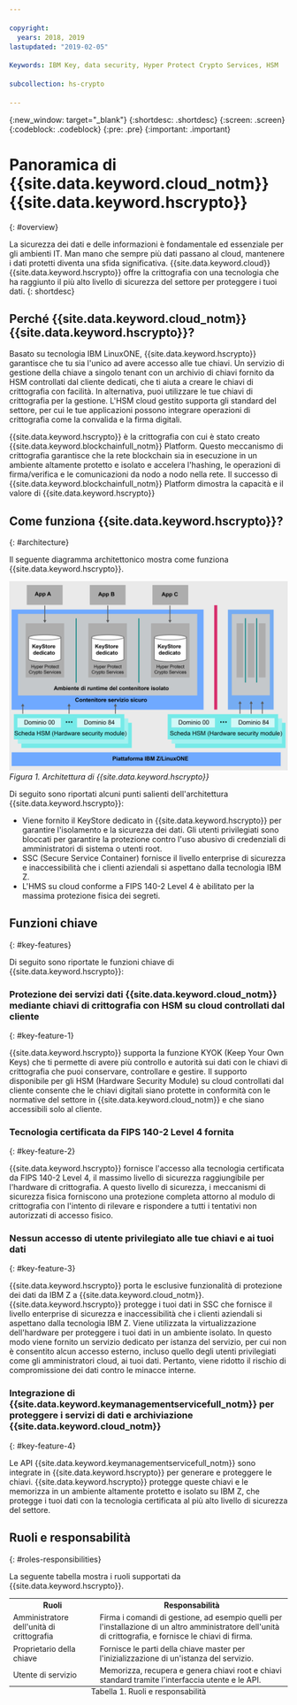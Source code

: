 ```yaml
---

copyright:
  years: 2018, 2019
lastupdated: "2019-02-05"

Keywords: IBM Key, data security, Hyper Protect Crypto Services, HSM

subcollection: hs-crypto

---
```


{:new_window: target="_blank"}
{:shortdesc: .shortdesc}
{:screen: .screen}
{:codeblock: .codeblock}
{:pre: .pre}
{:important: .important}

# Panoramica di {{site.data.keyword.cloud_notm}} {{site.data.keyword.hscrypto}}
{: #overview}

La sicurezza dei dati e delle informazioni è fondamentale ed essenziale per gli ambienti IT. Man mano che sempre più dati passano al cloud, mantenere i dati protetti diventa una sfida significativa.  {{site.data.keyword.cloud}} {{site.data.keyword.hscrypto}} offre la crittografia con una tecnologia che ha raggiunto il più alto livello di sicurezza del settore per proteggere i tuoi dati.
{: shortdesc}

## Perché {{site.data.keyword.cloud_notm}} {{site.data.keyword.hscrypto}}?

Basato su tecnologia IBM LinuxONE, {{site.data.keyword.hscrypto}} garantisce che tu sia l'unico ad avere accesso alle tue chiavi. Un servizio di gestione della chiave a singolo tenant con un archivio di chiavi fornito da HSM controllati dal cliente dedicati, che ti aiuta a creare le chiavi di crittografia con facilità. In alternativa, puoi utilizzare le tue chiavi di crittografia per la gestione. L'HSM cloud gestito supporta gli standard del settore, <!-- such as PKCS #11,--> per cui le tue applicazioni possono integrare operazioni di crittografia come la convalida e la firma digitali.

<!-- via PKCS#11 application programming interfaces (APIs). You can access {{site.data.keyword.hscrypto}} with several popular programming languages such as Java, JavaScript, and Swift. -->

{{site.data.keyword.hscrypto}} è la crittografia con cui è stato creato {{site.data.keyword.blockchainfull_notm}} Platform. Questo meccanismo di crittografia garantisce che la rete blockchain sia in esecuzione in un ambiente altamente protetto e isolato e accelera l'hashing, le operazioni di firma/verifica e le comunicazioni da nodo a nodo nella rete. Il successo di {{site.data.keyword.blockchainfull_notm}} Platform dimostra la capacità e il valore di {{site.data.keyword.hscrypto}}

## Come funziona {{site.data.keyword.hscrypto}}?
{: #architecture}

Il seguente diagramma architettonico mostra come funziona {{site.data.keyword.hscrypto}}.

![{{site.data.keyword.hscrypto}} - Architettura](image/architecture.png "{{site.data.keyword.hscrypto}} - Architettura")
*Figura 1. Architettura di {{site.data.keyword.hscrypto}}*  

Di seguito sono riportati alcuni punti salienti dell'architettura {{site.data.keyword.hscrypto}}:

<!-- * Applications connect to {{site.data.keyword.hscrypto}} through PKCS#11 APIs. -->

- Viene fornito il KeyStore dedicato in {{site.data.keyword.hscrypto}} per garantire l'isolamento e la sicurezza dei dati. Gli utenti privilegiati sono bloccati per garantire la protezione contro l'uso abusivo di credenziali di amministratori di sistema o utenti root.  
- SSC (Secure Service Container) fornisce il livello enterprise di sicurezza e inaccessibilità che i clienti aziendali si aspettano dalla tecnologia IBM Z.  
- L'HMS su cloud conforme a FIPS 140-2 Level 4 è abilitato per la massima protezione fisica dei segreti.  

## Funzioni chiave
{: #key-features}

Di seguito sono riportate le funzioni chiave di {{site.data.keyword.hscrypto}}:

### Protezione dei servizi dati {{site.data.keyword.cloud_notm}} mediante chiavi di crittografia con HSM su cloud controllati dal cliente
{: #key-feature-1}

{{site.data.keyword.hscrypto}} supporta la funzione KYOK (Keep Your Own Keys) che ti permette di avere più controllo e autorità sui dati con le chiavi di crittografia che puoi conservare, controllare e gestire. Il supporto disponibile per gli HSM (Hardware Security Module) su cloud controllati dal cliente consente che le chiavi digitali siano protette in conformità con le normative del settore in {{site.data.keyword.cloud_notm}} e che siano accessibili solo al cliente.<!-- The HSM provides PKCS#11 APIs, which makes {{site.data.keyword.hscrypto}} accessible by several popular programming languages such as Java, JavaScript, and Swift.-->

### Tecnologia certificata da FIPS 140-2 Level 4 fornita
{: #key-feature-2}

{{site.data.keyword.hscrypto}} fornisce l'accesso alla tecnologia certificata da FIPS 140-2 Level 4, il massimo livello di sicurezza raggiungibile per l'hardware di crittografia. <!-- Industries, such as financial sector services, require this level of security to protect their data.--> A questo livello di sicurezza, i meccanismi di sicurezza fisica forniscono una protezione completa attorno al modulo di crittografia con l'intento di rilevare e rispondere a tutti i tentativi non autorizzati di accesso fisico.

### Nessun accesso di utente privilegiato alle tue chiavi e ai tuoi dati
{: #key-feature-3}

{{site.data.keyword.hscrypto}} porta le esclusive funzionalità di protezione dei dati da IBM Z a {{site.data.keyword.cloud_notm}}. {{site.data.keyword.hscrypto}} protegge i tuoi dati in SSC che fornisce il livello enterprise di sicurezza e inaccessibilità che i clienti aziendali si aspettano dalla tecnologia IBM Z. Viene utilizzata la virtualizzazione dell'hardware per proteggere i tuoi dati in un ambiente isolato. In questo modo viene fornito un servizio dedicato per istanza del servizio, per cui non è consentito alcun accesso esterno, incluso quello degli utenti privilegiati come gli amministratori cloud, ai tuoi dati. Pertanto, viene ridotto il rischio di compromissione dei dati contro le minacce interne.

### Integrazione di {{site.data.keyword.keymanagementservicefull_notm}} per proteggere i servizi di dati e archiviazione {{site.data.keyword.cloud_notm}}
{: #key-feature-4}

Le API {{site.data.keyword.keymanagementservicefull_notm}} sono integrate in {{site.data.keyword.hscrypto}} per generare e proteggere le chiavi. {{site.data.keyword.hscrypto}} protegge queste chiavi e le memorizza in un ambiente altamente protetto e isolato su IBM Z, che protegge i tuoi dati con la tecnologia certificata al più alto livello di sicurezza del settore.

<!-- {{site.data.keyword.hscrypto}} also leverages the **IBM Advanced Crypto Service Provider (ACSP)** solution that enables remote access to the IBM’s cryptographic coprocessors. ACSP allows for utilization of strong hardware-based cryptography as a service in distributed environments where data security cannot be guaranteed. {{site.data.keyword.hscrypto}} utilizes ACSP as a *network hardware security module (NetHSM)* that provides access to HSM via PKCS#11 standard APIs.-->

<!-- With {{site.data.keyword.hscrypto}}, your **SSL keys are offloaded** to a {{site.data.keyword.hscrypto}} to ensure security and protection of those sensitive keys.  Besides, the certificate lifecycle management gets common approach to manage certificates and offers the visibility to certificate expiration.-->

## Ruoli e responsabilità
{: #roles-responsibilities}

La seguente tabella mostra i ruoli supportati da {{site.data.keyword.hscrypto}}.

<table>
  <tr>
    <th>Ruoli</th>
    <th>Responsabilità</th>
  </tr>
  <tr>
    <td>Amministratore dell'unità di crittografia</td>
    <td>
      Firma i comandi di gestione, ad esempio quelli per l'installazione di un altro amministratore dell'unità di crittografia, e fornisce le chiavi di firma.
    </td>
  </tr>
  <tr>
    <td>Proprietario della chiave</td>
    <td>Fornisce le parti della chiave master per l'inizializzazione di un'istanza del servizio.</td>
  </tr>
  <tr>
    <td>Utente di servizio</td>
    <td>Memorizza, recupera e genera chiavi root e chiavi standard tramite l'interfaccia utente e le API.</td>
  </tr>
  <caption style="caption-side:bottom;">Tabella 1. Ruoli e responsabilità</caption>
</table>
